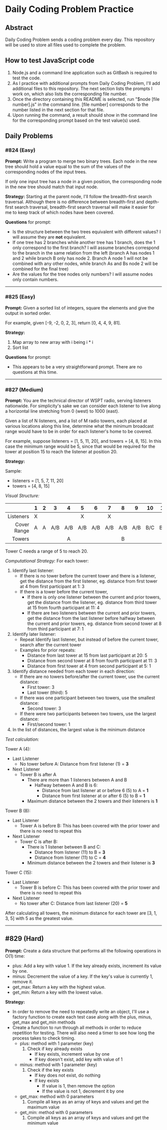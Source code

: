 # Daily Coding Problem Practice

## Abstract
Daily Coding Problem sends a coding problem every day. This repository will be used to store all files used to complete the problem.

## How to test JavaScript code
1. Node.js and a command line application such as GitBash is required to test the code.
2. As I practice with additional prompts from Daily Coding Problem, I'll add additional files to this repository. The next section lists the prompts I work on, which also lists the corresponding file number.
3. Once the directory containing this README is selected, run "$node [file number].js" in the command line. [file number] corresponds to the number listed in the next section for that file.
4. Upon running the command, a result should show in the command line for the corresponding prompt based on the test value(s) used.

## Daily Problems
### #824 (Easy)
**Prompt:** Write a program to merge two binary trees. Each node in the new tree should hold a value equal to the sum of the values of the corresponding nodes of the input trees.

If only one input tree has a node in a given position, the corresponding node in the new tree should match that input node.

**Strategy:** Starting at the parent node, I'll follow the breadth-first search traversal. Although there is no difference between breadth-first and depth-first search traversal, breadth-first search traversal will make it easier for me to keep track of which nodes have been covered.

**Questions** for prompt:
- Is the structure between the two trees equivalent with different values? I will assume they are **not** equivalent.
- If one tree has 2 branches while another tree has 1 branch, does the 1 only correspond to the first branch? I will assume branches correspond to the branch in the same relation from the left (branch A has nodes 1 and 2 while branch B only has node 2. Branch A node 1 will not be combined with any other nodes, while branch As and Bs node 2 will be combined for the final tree)
- Are the values for the tree nodes only numbers? I will assume nodes only contain numbers.

***

### #825 (Easy)
**Prompt:** Given a sorted list of integers, square the elements and give the output in sorted order.

For example, given [-9, -2, 0, 2, 3], return [0, 4, 4, 9, 81].

**Strategy:**
1. Map array to new array with i being i * i
2. Sort list

**Questions** for prompt:
- This appears to be a very straightforward prompt. There are no questions at this time.

***

### #827 (Medium)
**Prompt:** You are the technical director of WSPT radio, serving listeners nationwide. For simplicity's sake we can consider each listener to live along a horizontal line stretching from 0 (west) to 1000 (east).

Given a list of N listeners, and a list of M radio towers, each placed at various locations along this line, determine what the minimum broadcast range would have to be in order for each listener's home to be covered.

For example, suppose listeners = [1, 5, 11, 20], and towers = [4, 8, 15]. In this case the minimum range would be 5, since that would be required for the tower at position 15 to reach the listener at position 20.

**Strategy:**

Sample:
- listeners = [1, 5, 7, 11, 20]
- towers = [4, 8, 15]

*Visual Structure:*

|             | 1 | 2 | 3   | 4   | 5   | 6   | 7   | 8   | 9   | 10   | 11   | 12   | 13   | 14 | 15 | 16 | 17 | 18 | 19 | 20 |
|------------:|:-:|:-:|:---:|:---:|:---:|:---:|:---:|:---:|:---:|:----:|:----:|:----:|:----:|:--:|:--:|:--:|:--:|:--:|:--:|:--:|
| Listeners   | X |   |     |     | X   |     |  X  |     |     |      | X    |      |      |    |    |    |    |    |    | X  |
| Cover Range | A | A | A/B | A/B | A/B | A/B | A/B | A/B | A/B | B/C  | B/C  | B/C  | B/C  | C  | C  | C  | C  | C  | C  | C  |
| Towers      |   |   |     | A   |     |     |     | B   |     |      |      |      |      |    | C  |    |    |    |    |    |

Tower C needs a range of 5 to reach 20.

*Computational Strategy:*
For each tower:
1. Identify last listener:
    - If there is no tower before the current tower and there is a listener, get the distance from the first listener, eg. distance from first tower at 4 from first participant at 1: 3
    - If there is a tower before the current tower,
        - If there is only one listener between the current and prior towers, get the distance from the listener, eg. distance from third tower at 15 from fourth participant at 11: 4
        - If there are two listeners between the current and prior towers, get the distance from the last listener before halfway between the current and prior towers, eg. distance from second tower at 8 from third participant at 7: 1
2. Identify later listener:
    - Repeat Identify last listener, but instead of before the current tower, search after the current tower
    - Examples for prior repeats:
        - Distance from last tower at 15 from last participant at 20: 5
        - Distance from second tower at 8 from fourth participant at 11: 3
        - Distance from first tower at 4 from second participant at 5: 1
3. Identify distance needed from each tower in each direction:
    - If there are no towers before/after the current tower, use the current distance:
        - First tower: 3
        - Last tower (third): 5
    - If there was one participant between two towers, use the smallest distance:
        - Second tower: 3
    - If there were two participants between two towers, use the largest distance:
        - First/second tower: 1
4. In the list of distances, the largest value is the minimum distance

*Test calculation:*

Tower A (4):
- Last Listener
    - No tower before A: Distance from first listener (1) = **3**
- Next Listener
    - Tower B is after A
        - There are more than 1 listeners between A and B
            - Halfway between A and B is 6:
                - Distance from last listener at or before 6 (5) to A = **1**
                - Distance from first listener at or after 6 (5) to B = **1**
        - Maximum distance between the 2 towers and their listeners is **1**

Tower B (8):
- Last Listener
    - Tower A is before B: This has been covered with the prior tower and there is no need to repeat this        
- Next Listener
    - Tower C is after B:
        - There is 1 listener between B and C:
            - Distance from listener (11) to B = **3**
            - Distance from listener (11) to C = **4**
        - Minimum distance between the 2 towers and their listener is **3**

Tower C (15):
- Last Listener
    - Tower B is before C: This has been covered with the prior tower and there is no need to repeat this
- Next Listener
    - No tower after C: Distance from last listener (20) = **5**

After calculating all towers, the minimum distance for each tower are [3, 1, 3, 5] with 5 as the greatest value.

***

## #829 (Hard)

**Prompt:** Create a data structure that performs all the following operations in O(1) time:

- plus: Add a key with value 1. If the key already exists, increment its value by one.
- minus: Decrement the value of a key. If the key's value is currently 1, remove it.
- get_max: Return a key with the highest value.
- get_min: Return a key with the lowest value.

**Strategy:**
- In order to remove the need to repeatedly write an object, I'll use a factory function to create each test case along with the plus, minus, get_max and get_min methods
- Create a function to run through all methods in order to reduce repetition for testing. There will also need a timer to see how long the process takes to check timing.
    - plus: method with 1 parameter (key)
        1. Check if key already exists
            - If key exists, increment value by one
            - If key doesn't exist, add key with value of 1
    - minus: method with 1 parameter (key)
        1. Check if the key exists
            - If key does not exist, do nothing
            - If key exists
                - If value is 1, then remove the option
                - If the value is not 1, decrement it by one
    - get_max: method with 0 parameters
        1. Compile all keys as an array of keys and values and get the maximum value
    - get_min: method with 0 parameters
        1. Compile all keys as an array of keys and values and get the minimum value